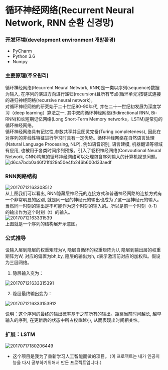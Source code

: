 # 循环神经网络(Recurrent Neural Network, RNN 순환 신경망)

### 开发环境(development environment 개발환경)
- PyCharm 
- Python 3.6
- Numpy 

### 主要原理(주요원리)
循环神经网络(Recurrent Neural Network, RNN)是一类以序列(sequence)数据为输入, 在序列的演进方向进行递归(recursion)且所有节点(循环单元)按链式连接的递归神经网络(recursive neural network)。   
对循环神经网络的研究始于二十世纪80-90年代, 并在二十一世纪初发展为深度学习（deep learning）算法之一, 其中双向循环神经网络(Bidirectional RNN, Bi-RNN)和长短期记忆网络(Long Short-Term Memory networks，LSTM)是常见的循环神经网络。   
循环神经网络具有记忆性,参数共享并且图灵完备(Turing completeness), 因此在对序列的非线性特征进行学习时具有一定优势。循环神经网络在自然语言处理(Natural Language Processing, NLP), 例如语音识别, 语言建模, 机器翻译等领域有应用, 也被用于各类时间序列预报。引入了卷积神经网络(Convoutional Neural Network, CNN)构筑的循环神经网络可以处理包含序列输入的计算机视觉问题。   
![d6ca7bcb0a46f21f429a50e4fb246b600d33aedf](https://user-images.githubusercontent.com/60682087/114156523-a4279d80-995d-11eb-873a-2e98fc7c8126.jpg)   

### RNN网路结构

![20170712163308512](https://user-images.githubusercontent.com/60682087/114157565-b7873880-995e-11eb-867e-4a386474daec.jpg)   
从上图我们可以看出, RNN隐藏层神经元的连接方式和普通神经网路的连接方式有一个非常明显的区别, 就是同一层的神经元的输出也成为了这一层神经元的输入。当然同一时刻的输出是不可能作为这个时刻的输入的。所以是前一个时刻（t-1）的输出作为这个时刻（t）的输入。   
![20170712163331539](https://user-images.githubusercontent.com/60682087/114157275-70994300-995e-11eb-97d5-eb858095de6d.jpg)   
上图就是一个序列的结构展开示意图。   
### 公式推导

设输入层到隐层的权重矩阵为V, 隐层自循环的权重矩阵为U, 隐层到输出层的权重矩阵为W, 对应的偏置为bh,by, 隐层的输出为h, z表示激活前对应的加权和。假设为三层网络。

1. 隐层输入变为：

![201707121633315391](https://user-images.githubusercontent.com/60682087/114161158-b952fb00-9962-11eb-910c-776e21c27e62.jpg)

2. 隐层最终输出变为：

![2017071216333153912](https://user-images.githubusercontent.com/60682087/114161376-f15a3e00-9962-11eb-918b-591d80478342.JPG)

说明：这个序列的最终的输出概率基于之前所有的输出。距离当前时间越长, 越早输入的序列, 在更新后的状态中所占权重越小, 从而表现出时间相关性。

### 扩展：LSTM

![20170717180206449](https://user-images.githubusercontent.com/60682087/114162446-11d6c800-9964-11eb-80b6-6b6798465475.jpg)

- 这个项目是我为了重新学习人工智能而做的项目。（이 프로젝트는 내가 인공지능을 다시 공부하기위해서 만든 프로젝트입니다.）
